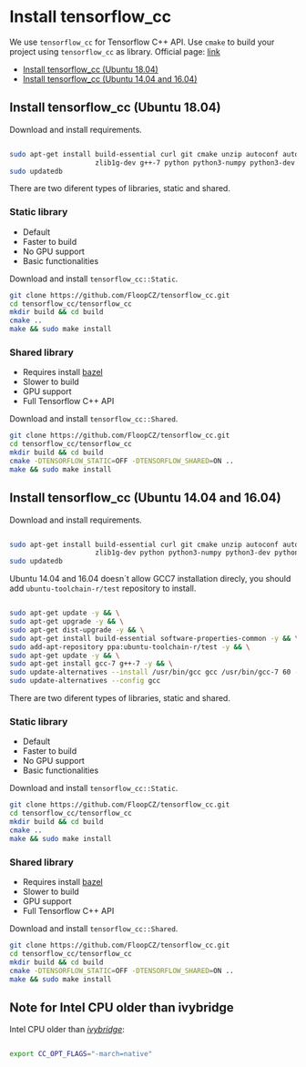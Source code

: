 # Install tensorflow_cc

We use `tensorflow_cc` for Tensorflow C++ API. Use `cmake` to build your project using `tensorflow_cc` as library. Official page: [link](https://github.com/FloopCZ/tensorflow_cc)

- [Install tensorflow_cc (Ubuntu 18.04)](#ubuntu-18.04)
- [Install tensorflow_cc (Ubuntu 14.04 and 16.04)](#ubuntu-14.04-16.04)


## Install tensorflow_cc (Ubuntu 18.04)<a name="ubuntu-18.04"></a>

Download and install requirements.

```bash

sudo apt-get install build-essential curl git cmake unzip autoconf autogen automake libtool mlocate \
                     zlib1g-dev g++-7 python python3-numpy python3-dev python3-pip python3-wheel wget
sudo updatedb
```
There are two diferent types of libraries, static and shared.

### Static library

- Default
- Faster to build
- No GPU support
- Basic functionalities

Download and install `tensorflow_cc::Static`.

```bash
git clone https://github.com/FloopCZ/tensorflow_cc.git
cd tensorflow_cc/tensorflow_cc
mkdir build && cd build
cmake ..
make && sudo make install
```
### Shared library

- Requires install [bazel](https://github.com/roboticslab-uc3m/installation-guides/blob/master/install-bazel.md)
- Slower to build
- GPU support
- Full Tensorflow C++ API

Download and install `tensorflow_cc::Shared`.

```bash
git clone https://github.com/FloopCZ/tensorflow_cc.git
cd tensorflow_cc/tensorflow_cc
mkdir build && cd build
cmake -DTENSORFLOW_STATIC=OFF -DTENSORFLOW_SHARED=ON ..
make && sudo make install
```
## Install tensorflow_cc (Ubuntu 14.04 and 16.04)<a name="ubuntu-14.04-16.04"></a>

Download and install requirements.
```bash

sudo apt-get install build-essential curl git cmake unzip autoconf autogen automake libtool mlocate \
                     zlib1g-dev python python3-numpy python3-dev python3-pip python3-wheel wget
sudo updatedb
```
Ubuntu 14.04 and 16.04 doesn´t allow GCC7 installation direcly, you should add `ubuntu-toolchain-r/test` repository to install.

```bash

sudo apt-get update -y && \
sudo apt-get upgrade -y && \
sudo apt-get dist-upgrade -y && \
sudo apt-get install build-essential software-properties-common -y && \
sudo add-apt-repository ppa:ubuntu-toolchain-r/test -y && \
sudo apt-get update -y && \
sudo apt-get install gcc-7 g++-7 -y && \
sudo update-alternatives --install /usr/bin/gcc gcc /usr/bin/gcc-7 60 --slave /usr/bin/g++ g++ /usr/bin/g++-7 && \
sudo update-alternatives --config gcc

```

There are two diferent types of libraries, static and shared.

### Static library

- Default
- Faster to build
- No GPU support
- Basic functionalities

Download and install `tensorflow_cc::Static`.
```bash
git clone https://github.com/FloopCZ/tensorflow_cc.git
cd tensorflow_cc/tensorflow_cc
mkdir build && cd build
cmake ..
make && sudo make install
```
### Shared library

- Requires install [bazel](https://github.com/roboticslab-uc3m/installation-guides/blob/master/install-bazel.md)
- Slower to build
- GPU support
- Full Tensorflow C++ API

Download and install `tensorflow_cc::Shared`.
```bash
git clone https://github.com/FloopCZ/tensorflow_cc.git
cd tensorflow_cc/tensorflow_cc
mkdir build && cd build
cmake -DTENSORFLOW_STATIC=OFF -DTENSORFLOW_SHARED=ON ..
make && sudo make install
```

## Note for Intel CPU older than ivybridge

Intel CPU older than *[ivybridge](https://ark.intel.com/content/www/es/es/ark/products/codename/29902/ivy-bridge.html)*:
```bash

export CC_OPT_FLAGS="-march=native"

```
